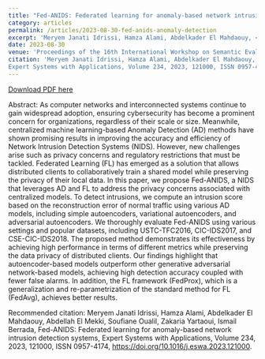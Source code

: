 ```yaml
---
title: "Fed-ANIDS: Federated learning for anomaly-based network intrusion detection systems"
category: articles
permalink: /articles/2023-08-30-fed-anids-anomaly-detection
excerpt: 'Meryem Janati Idrissi, Hamza Alami, Abdelkader El Mahdaouy, <b>Abdellah El Mekki</b>, Soufiane Oualil, Zakaria Yartaoui, Ismail Berrada'
date: 2023-08-30
venue: 'Proceedings of the 16th International Workshop on Semantic Evaluation (SemEval-2022)'
citation: 'Meryem Janati Idrissi, Hamza Alami, Abdelkader El Mahdaouy, Abdellah El Mekki, Soufiane Oualil, Zakaria Yartaoui, Ismail Berrada, Fed-ANIDS: Federated learning for anomaly-based network intrusion detection systems,
Expert Systems with Applications, Volume 234, 2023, 121000, ISSN 0957-4174, https://doi.org/10.1016/j.eswa.2023.121000.'
---
```


<a href='https://www.sciencedirect.com/science/article/pii/S0957417423015026'>Download PDF here</a>

Abstract: As computer networks and interconnected systems continue to gain widespread adoption, ensuring cybersecurity has become a prominent concern for organizations, regardless of their scale or size. Meanwhile, centralized machine learning-based Anomaly Detection (AD) methods have shown promising results in improving the accuracy and efficiency of Network Intrusion Detection Systems (NIDS). However, new challenges arise such as privacy concerns and regulatory restrictions that must be tackled. Federated Learning (FL) has emerged as a solution that allows distributed clients to collaboratively train a shared model while preserving the privacy of their local data. In this paper, we propose Fed-ANIDS, a NIDS that leverages AD and FL to address the privacy concerns associated with centralized models. To detect intrusions, we compute an intrusion score based on the reconstruction error of normal traffic using various AD models, including simple autoencoders, variational autoencoders, and adversarial autoencoders. We thoroughly evaluate Fed-ANIDS using various settings and popular datasets, including USTC-TFC2016, CIC-IDS2017, and CSE-CIC-IDS2018. The proposed method demonstrates its effectiveness by achieving high performance in terms of different metrics while preserving the data privacy of distributed clients. Our findings highlight that autoencoder-based models outperform other generative adversarial network-based models, achieving high detection accuracy coupled with fewer false alarms. In addition, the FL framework (FedProx), which is a generalization and re-parametrization of the standard method for FL (FedAvg), achieves better results.


 Recommended citation: Meryem Janati Idrissi, Hamza Alami, Abdelkader El Mahdaouy, Abdellah El Mekki, Soufiane Oualil, Zakaria Yartaoui, Ismail Berrada, Fed-ANIDS: Federated learning for anomaly-based network intrusion detection systems,
Expert Systems with Applications, Volume 234, 2023, 121000, ISSN 0957-4174, https://doi.org/10.1016/j.eswa.2023.121000.